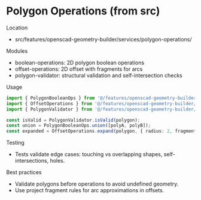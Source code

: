 # Polygon Operations (from src)

Location
- src/features/openscad-geometry-builder/services/polygon-operations/

Modules
- boolean-operations: 2D polygon boolean operations
- offset-operations: 2D offset with fragments for arcs
- polygon-validator: structural validation and self-intersection checks

Usage
```ts
import { PolygonBooleanOps } from '@/features/openscad-geometry-builder/services/polygon-operations/boolean-operations';
import { OffsetOperations } from '@/features/openscad-geometry-builder/services/polygon-operations/offset-operations';
import { PolygonValidator } from '@/features/openscad-geometry-builder/services/polygon-operations/polygon-validator';

const isValid = PolygonValidator.isValid(polygon);
const union = PolygonBooleanOps.union([polyA, polyB]);
const expanded = OffsetOperations.expand(polygon, { radius: 2, fragments: 16 });
```

Testing
- Tests validate edge cases: touching vs overlapping shapes, self-intersections, holes.

Best practices
- Validate polygons before operations to avoid undefined geometry.
- Use project fragment rules for arc approximations in offsets.
